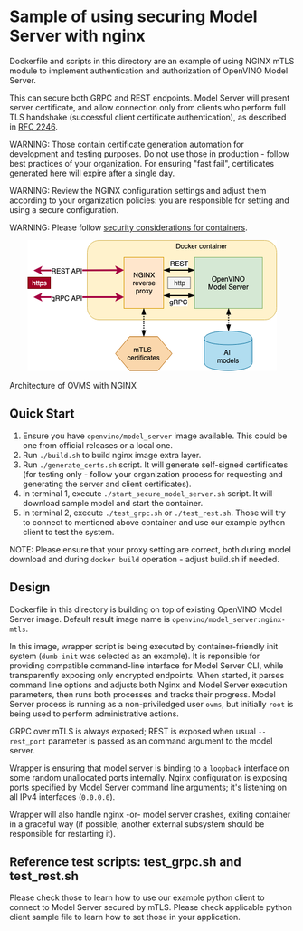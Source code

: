 # Sample of using securing Model Server with nginx

Dockerfile and scripts in this directory are an example of using NGINX mTLS module to implement authentication and authorization of OpenVINO Model Server.

This can secure both GRPC and REST endpoints. Model Server will present server certificate, and allow connection only from clients who perform full TLS handshake (successful client certificate authentication), as described in [RFC 2246](https://www.ietf.org/rfc/rfc2246.txt).

WARNING: Those contain certificate generation automation for development and testing purposes. Do not use those in production - follow best practices of your organization. For ensuring "fast fail", certificates generated here will expire after a single day.

WARNING: Review the NGINX configuration settings and adjust them according to your organization policies: you are responsible for setting and using a secure configuration.

WARNING: Please follow [security considerations for containers](../../docs/docker_container.md#sec).


<p align="center">
  <img width="441" height="231" src="nginx.png">
</p>
Architecture of OVMS with NGINX

## Quick Start

1. Ensure you have `openvino/model_server` image available. This could be one from official releases or a local one.
2. Run `./build.sh` to build nginx image extra layer.
3. Run `./generate_certs.sh`  script. It will generate self-signed certificates (for testing only - follow your organization process for requesting and generating the server and client certificates).
3. In terminal 1, execute `./start_secure_model_server.sh` script. It will download sample model and start the container.
4. In terminal 2, execute `./test_grpc.sh` or `./test_rest.sh`. Those will try to connect to mentioned above container and use our example python client to test the system.

NOTE: Please ensure that your proxy setting are correct, both during model download and during `docker build` operation - adjust build.sh if needed.

## Design

Dockerfile in this directory is building on top of existing OpenVINO Model Server image. Default result image name is `openvino/model_server:nginx-mtls`.

In this image, wrapper script is being executed by container-friendly init system (`dumb-init` was selected as an example). It is reponsible for providing compatible command-line interface for Model Server CLI, while transparently exposing only encrypted endpoints.
When started, it parses command line options and adjusts both Nginx and Model Server execution parameters, then runs both processes and tracks their progress. Model Server process is running as a non-priviledged user `ovms`, but initially `root` is being used to perform administrative actions.

GRPC over mTLS is always exposed; REST is exposed when usual `--rest_port` parameter is passed as an command argument to the model server.

Wrapper is ensuring that model server is binding to a `loopback` interface on some random unallocated ports internally. Nginx configuration is exposing ports specified by Model Server command line arguments; it's listening on all IPv4 interfaces (`0.0.0.0`).

Wrapper will also handle nginx -or- model server crashes, exiting container in a graceful way (if possible; another external subsystem should be responsible for restarting it).

## Reference test scripts: test_grpc.sh and test_rest.sh

Please check those to learn how to use our example python client to connect to Model Server secured by mTLS. Please check applicable python client sample file to learn how to set those in your application.




